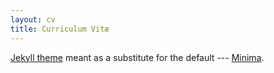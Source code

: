 ```yaml
---
layout: cv
title: Curriculum Vitæ
---
```


[Jekyll theme](https://jekyllrb.com/docs/themes/) meant as a substitute for the default --- [Minima](https://github.com/jekyll/minima).
